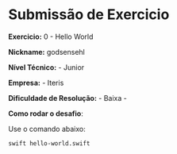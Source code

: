# Submissão de Exercicio

**Exercicio:** 0 - Hello World

**Nickname:** godsensehl

**Nível Técnico:** - Junior

**Empresa:** - Iteris

**Dificuldade de Resolução:** - Baixa -

**Como rodar o desafio**: 

Use o comando abaixo: 
```bash
swift hello-world.swift
```